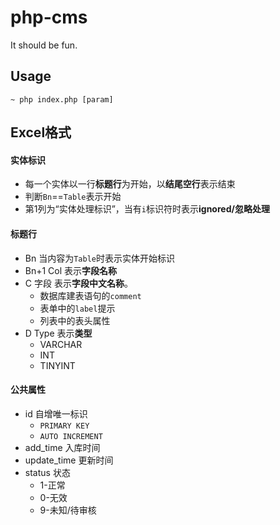 # php-cms

It should be fun.

## Usage

`~ php index.php [param]`

## Excel格式

#### 实体标识

- 每一个实体以一行**标题行**为开始，以**结尾空行**表示结束
- 判断`Bn`==`Table`表示开始
- 第1列为“实体处理标识”，当有`i`标识符时表示**ignored/忽略处理**

#### 标题行

- Bn 当内容为`Table`时表示实体开始标识
- Bn+1 Col 表示**字段名称**
- C 字段 表示**字段中文名称**。
    - 数据库建表语句的`comment`
    - 表单中的`label`提示
    - 列表中的表头属性
- D Type 表示**类型**
    - VARCHAR
    - INT
    - TINYINT
    
#### 公共属性

- id 自增唯一标识
    - `PRIMARY KEY`
    - `AUTO INCREMENT`
- add_time 入库时间
- update_time 更新时间
- status 状态
    - 1-正常
    - 0-无效
    - 9-未知/待审核
    
